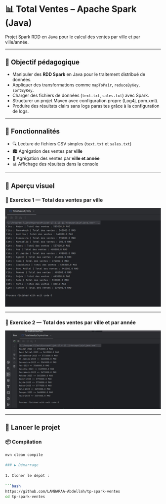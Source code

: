 # 📊 Total Ventes – Apache Spark (Java)

Projet Spark RDD en Java pour le calcul des ventes par ville et par ville/année.

---

## 🎯 Objectif pédagogique

- Manipuler des **RDD Spark** en Java pour le traitement distribué de données.
- Appliquer des transformations comme `mapToPair`, `reduceByKey`, `sortByKey`.
- Charger des fichiers de données (`text.txt`, `sales.txt`) avec Spark.
- Structurer un projet Maven avec configuration propre (Log4j, pom.xml).
- Produire des résultats clairs sans logs parasites grâce à la configuration de logs.
---

## 🧠 Fonctionnalités

- 🔍 Lecture de fichiers CSV simples (`text.txt` et `sales.txt`)
- 🏙️ Agrégation des ventes par **ville**
- 📆 Agrégation des ventes par **ville et année**
- 📊 Affichage des résultats dans la console

---

## 📸 Aperçu visuel


### 🧮 Exercice 1 — Total des ventes par ville

![TotalSalesByCity](captures/TotalSalesByCity.jpg)

---

### 📆 Exercice 2 — Total des ventes par ville et par année

![TotalSalesByCityAndYear](captures/TotalSalesByCityAndYear.jpg)

---

## 🚀 Lancer le projet

### 📦 Compilation

```bash
mvn clean compile

### ▶️ Démarrage

1. Cloner le dépôt :

```bash
https://github.com/LAMBARAA-Abdellah/tp-spark-ventes
cd tp-spark-ventes

